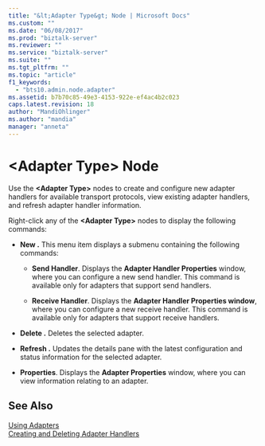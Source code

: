 ```yaml
---
title: "&lt;Adapter Type&gt; Node | Microsoft Docs"
ms.custom: ""
ms.date: "06/08/2017"
ms.prod: "biztalk-server"
ms.reviewer: ""
ms.service: "biztalk-server"
ms.suite: ""
ms.tgt_pltfrm: ""
ms.topic: "article"
f1_keywords: 
  - "bts10.admin.node.adapter"
ms.assetid: b7b70c85-49e3-4153-922e-ef4ac4b2c023
caps.latest.revision: 18
author: "MandiOhlinger"
ms.author: "mandia"
manager: "anneta"
---
```

# &lt;Adapter Type&gt; Node
Use the **\<Adapter Type>** nodes to create and configure new adapter handlers for available transport protocols, view existing adapter handlers, and refresh adapter handler information.  
  
 Right-click any of the **\<Adapter Type>** nodes to display the following commands:  
  
-   **New .** This menu item displays a submenu containing the following commands:  
  
    -   **Send Handler**. Displays the **Adapter Handler Properties** window, where you can configure a new send handler. This command is available only for adapters that support send handlers.  
  
    -   **Receive Handler**. Displays the **Adapter Handler Properties window**, where you can configure a new receive handler. This command is available only for adapters that support receive handlers.  
  
-   **Delete .** Deletes the selected adapter.  
  
-   **Refresh .** Updates the details pane with the latest configuration and status information for the selected adapter.  
  
-   **Properties**. Displays the **Adapter Properties** window, where you can view information relating to an adapter.  
  
## See Also  
 [Using Adapters](../core/using-adapters.md)   
 [Creating and Deleting Adapter Handlers](../core/creating-and-deleting-adapter-handlers.md)